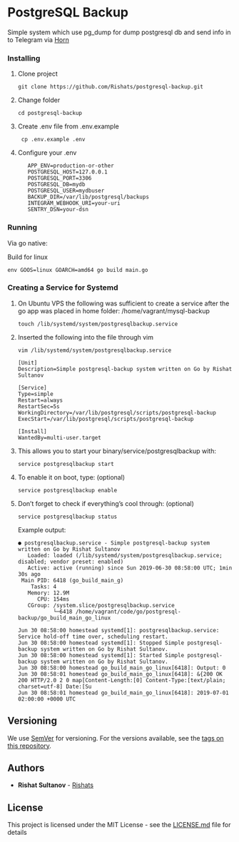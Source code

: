 # PostgreSQL Backup

Simple system which use pg_dump for dump postgresql db and send info in to Telegram via [Horn](https://github.com/requilence/integram)

### Installing
1) Clone project
    ```
    git clone https://github.com/Rishats/postgresql-backup.git
    ```
2) Change folder
    ```
    cd postgresql-backup
    ```
3) Create .env file from .env.example
    ```
     cp .env.example .env
    ```

4) Configure your .env
    ```
       APP_ENV=production-or-other
       POSTGRESQL_HOST=127.0.0.1
       POSTGRESQL_PORT=3306
       POSTGRESQL_DB=mydb
       POSTGRESQL_USER=mydbuser
       BACKUP_DIR=/var/lib/postgresql/backups
       INTEGRAM_WEBHOOK_URI=your-uri
       SENTRY_DSN=your-dsn
    ```

### Running

Via go native:

Build for linux
```
env GOOS=linux GOARCH=amd64 go build main.go
```

### Creating a Service for Systemd
1) On Ubuntu VPS the following was sufficient to create a service after the go app was placed in home folder: /home/vagrant/mysql-backup
    ```
    touch /lib/systemd/system/postgresqlbackup.service
    ```
2) Inserted the following into the file through vim

    ```
    vim /lib/systemd/system/postgresqlbackup.service
    ```
    ```
    [Unit]
    Description=Simple postgresql-backup system written on Go by Rishat Sultanov
    
    [Service]
    Type=simple
    Restart=always
    RestartSec=5s
    WorkingDirectory=/var/lib/postgresql/scripts/postgresql-backup
    ExecStart=/var/lib/postgresql/scripts/postgresql-backup
    
    [Install]
    WantedBy=multi-user.target
    ```

3) This allows you to start your binary/service/postgresqlbackup with:
    ```
    service postgresqlbackup start
    ```
4) To enable it on boot, type: (optional)
    ```
    service postgresqlbackup enable
    ```
5) Don’t forget to check if everything’s cool through: (optional)
    ```
    service postgresqlbackup status
    ```
    Example output:
    ```
    ● postgresqlbackup.service - Simple postgresql-backup system written on Go by Rishat Sultanov
       Loaded: loaded (/lib/systemd/system/postgresqlbackup.service; disabled; vendor preset: enabled)
       Active: active (running) since Sun 2019-06-30 08:58:00 UTC; 1min 30s ago
     Main PID: 6418 (go_build_main_g)
        Tasks: 4
       Memory: 12.9M
          CPU: 154ms
       CGroup: /system.slice/postgresqlbackup.service
               └─6418 /home/vagrant/code/go/postgresql-backup/go_build_main_go_linux
    
    Jun 30 08:58:00 homestead systemd[1]: postgresqlbackup.service: Service hold-off time over, scheduling restart.
    Jun 30 08:58:00 homestead systemd[1]: Stopped Simple postgresql-backup system written on Go by Rishat Sultanov.
    Jun 30 08:58:00 homestead systemd[1]: Started Simple postgresql-backup system written on Go by Rishat Sultanov.
    Jun 30 08:58:00 homestead go_build_main_go_linux[6418]: Output: 0
    Jun 30 08:58:01 homestead go_build_main_go_linux[6418]: &{200 OK 200 HTTP/2.0 2 0 map[Content-Length:[0] Content-Type:[text/plain; charset=utf-8] Date:[Su
    Jun 30 08:58:01 homestead go_build_main_go_linux[6418]: 2019-07-01 02:00:00 +0000 UTC
    
    ```
## Versioning

We use [SemVer](http://semver.org/) for versioning. For the versions available, see the [tags on this repository](https://github.com/Rishats/ywpti/tags). 

## Authors

* **Rishat Sultanov** - [Rishats](https://github.com/Rishats)

## License

This project is licensed under the MIT License - see the [LICENSE.md](LICENSE.md) file for details
